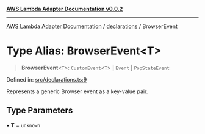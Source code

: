 [**AWS Lambda Adapter Documentation v0.0.2**](../../README.md)

***

[AWS Lambda Adapter Documentation](../../modules.md) / [declarations](../README.md) / BrowserEvent

# Type Alias: BrowserEvent\<T\>

> **BrowserEvent**\<`T`\>: `CustomEvent`\<`T`\> \| `Event` \| `PopStateEvent`

Defined in: [src/declarations.ts:9](https://github.com/stonemjs/browser-adapter/blob/2a6ec5410a97b6bc45328cca33b607b5a6b7ed84/src/declarations.ts#L9)

Represents a generic Browser event as a key-value pair.

## Type Parameters

• **T** = `unknown`
